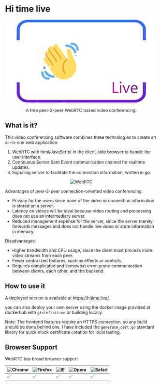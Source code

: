 # Hi time live

<p align="center">
  <img width="500" src="./static/img/hitime.png" title="Main logo">
</p>
<p align="center">
    A free peer-2-peer WebRTC based video conferencing.
</p>

## What is it?

This video conferencing software combines three technologies to create an all-in-one web application:

1. WebRTC with html/JavaScript in the client-side browser to handle the user interface.
2. Continuous Server Sent Event communication channel for realtime updates.
3. Signaling server to facilitate the connection information, written in go.

<p align="center">
  <img width="500" src="https://lh3.googleusercontent.com/tn1h7nq5-ANzEyuwISMNLqFngijegUKAAfIkqoy76lg3ewxnI2wDGBtA29vIgp96CyivhVOEuh_OkX7jjAc_e4r-_m5LpZStO8Bxc3VFvOL-XVEB51mnOJSzrnXwzpHGE-DFsq6w" title="WebRTC">
</p>

Advantages of peer-2-peer connection-oriented video conferencing:

- Privacy for the users since none of the video or connection information is stored on a server.
- Latency on videos will be ideal because video routing and processing does not use an intermediary server.
- Reduced management expense for the server, since the server merely forwards messages and does not handle live video or store information in memory.

Disadvantages:

- Higher bandwidth and CPU usage, since the client must process more video streams from each peer.
- Fewer centralized features, such as effects or controls.
- Requires complicated and somewhat error-prone communication between clients, each other, and the backend. 

## How to use it

A deployed version is available at https://hitime.live/.

you can also deploy your own server using the docker image provided at dockerhub with `gtstef/hitime` or building locally.

Note: The frontend features require an HTTPS connection, so any build should be done behind one. I have included the `generate_cert.go` standard library for quick mock certificate creation for local testing.

## Browser Support

WebRTC has broad browser support

![Chrome](https://raw.githubusercontent.com/alrra/browser-logos/master/src/chrome/chrome_48x48.png) | ![Firefox](https://raw.githubusercontent.com/alrra/browser-logos/master/src/firefox/firefox_48x48.png) | ![IE](https://raw.githubusercontent.com/alrra/browser-logos/master/src/edge/edge_48x48.png) | ![Opera](https://raw.githubusercontent.com/alrra/browser-logos/master/src/opera/opera_48x48.png) | ![Safari](https://raw.githubusercontent.com/alrra/browser-logos/master/src/safari/safari_48x48.png) 
--- | --- | --- | --- | --- |
 ✅ |  ✅ | ✅ | ✅ | ✅ |

